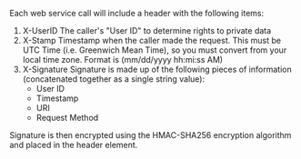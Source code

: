Each web service call will include a header with the following items:
1. X-UserID The caller's "User ID" to determine rights to private data
2. X-Stamp Timestamp when the caller made the request. This must be UTC Time (i.e. Greenwich Mean Time), so you
must convert from your local time zone. Format is (mm/dd/yyyy hh:mi:ss AM)
3. X-Signature Signature is made up of the following pieces of information (concatenated together as a single
string value):
    * User ID
    * Timestamp
    * URI
    * Request Method

Signature is then encrypted using the HMAC-SHA256 encryption algorithm and placed in the header element.
